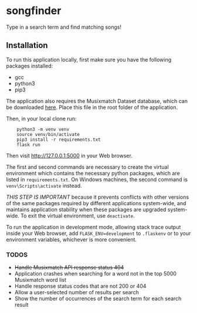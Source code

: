 # songfinder

Type in a search term and find matching songs!

## Installation

To run this application locally, first make sure you have the following packages installed:
* gcc
* python3
* pip3

The application also requires the Musixmatch Dataset database, which can be downloaded [here](http://millionsongdataset.com/sites/default/files/AdditionalFiles/mxm_dataset.db). Place this file in the root folder of the application.

Then, in your local clone run:

```
    python3 -m venv venv
    source venv/bin/activate
    pip3 install -r requirements.txt
    flask run
```

Then visit http://127.0.0.1:5000 in your Web browser.

The first and second commands are necessary to create the virtual environment which contains the necessary python packages, which are listed in `requirements.txt`. On Windows machines, the second command is `venv\Scripts\activate` instead.

*THIS STEP IS IMPORTANT* because it prevents conflicts with other versions of the same packages required by different applications system-wide, and maintains application stability when these packages are upgraded system-wide.
To exit the virtual environment, use `deactivate`.

To run the application in development mode, allowing stack trace output inside your Web browser, add `FLASK_ENV=development` to `.flaskenv` or to your environment variables, whichever is more convenient.

### TODOS

* ~~Handle Musixmatch API response status 404~~
* Application crashes when searching for a word not in the top 5000 Musixmatch word list
* Handle response status codes that are not 200 or 404
* Allow a user-selected number of results per search
* Show the number of occurrences of the search term for each search result
